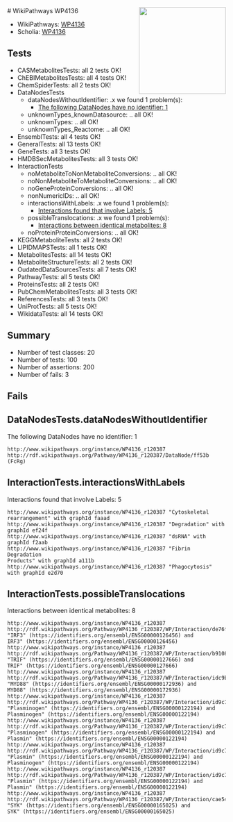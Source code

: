 <img style="float: right; width: 200px" src="https://upload.wikimedia.org/wikipedia/commons/thumb/8/83/Wplogo_with_text_500.png/640px-Wplogo_with_text_500.png" />
# WikiPathways WP4136

* WikiPathways: [WP4136](https://identifiers.org/wikipathways:WP4136)
* Scholia: [WP4136](https://scholia.toolforge.org/wikipathways/WP4136)
## Tests
* CASMetabolitesTests: all 2 tests OK!
* ChEBIMetabolitesTests: all 4 tests OK!
* ChemSpiderTests: all 2 tests OK!
* DataNodesTests
    * dataNodesWithoutIdentifier: .x we found 1 problem(s):
        * [The following DataNodes have no identifier: 1](#d2d32fa0)
    * unknownTypes_knownDatasource: .. all OK!
    * unknownTypes: .. all OK!
    * unknownTypes_Reactome: .. all OK!
* EnsemblTests: all 4 tests OK!
* GeneralTests: all 13 tests OK!
* GeneTests: all 3 tests OK!
* HMDBSecMetabolitesTests: all 3 tests OK!
* InteractionTests
    * noMetaboliteToNonMetaboliteConversions: .. all OK!
    * noNonMetaboliteToMetaboliteConversions: .. all OK!
    * noGeneProteinConversions: .. all OK!
    * nonNumericIDs: .. all OK!
    * interactionsWithLabels: .x we found 1 problem(s):
        * [Interactions found that involve Labels: 5](#630d267c)
    * possibleTranslocations: .x we found 1 problem(s):
        * [Interactions between identical metabolites: 8](#d59038cb)
    * noProteinProteinConversions: .. all OK!
* KEGGMetaboliteTests: all 2 tests OK!
* LIPIDMAPSTests: all 1 tests OK!
* MetabolitesTests: all 14 tests OK!
* MetaboliteStructureTests: all 2 tests OK!
* OudatedDataSourcesTests: all 7 tests OK!
* PathwayTests: all 5 tests OK!
* ProteinsTests: all 2 tests OK!
* PubChemMetabolitesTests: all 3 tests OK!
* ReferencesTests: all 3 tests OK!
* UniProtTests: all 5 tests OK!
* WikidataTests: all 14 tests OK!


## Summary

* Number of test classes: 20
* Number of tests: 100
* Number of assertions: 200
* Number of fails: 3

## Fails

<a name="d2d32fa0" />

## DataNodesTests.dataNodesWithoutIdentifier

The following DataNodes have no identifier: 1
```
http://www.wikipathways.org/instance/WP4136_r120387 http://rdf.wikipathways.org/Pathway/WP4136_r120387/DataNode/ff53b (FcRg)
```

<a name="630d267c" />

## InteractionTests.interactionsWithLabels

Interactions found that involve Labels: 5
```
http://www.wikipathways.org/instance/WP4136_r120387 "Cytoskeletal 
rearrangement" with graphId faaad
http://www.wikipathways.org/instance/WP4136_r120387 "Degradation" with graphId ef24f
http://www.wikipathways.org/instance/WP4136_r120387 "dsRNA" with graphId f2aab
http://www.wikipathways.org/instance/WP4136_r120387 "Fibrin Degradation
Products" with graphId a111b
http://www.wikipathways.org/instance/WP4136_r120387 "Phagocytosis" with graphId e2d70
```

<a name="d59038cb" />

## InteractionTests.possibleTranslocations

Interactions between identical metabolites: 8
```
http://www.wikipathways.org/instance/WP4136_r120387 http://rdf.wikipathways.org/Pathway/WP4136_r120387/WP/Interaction/de76f "IRF3" (https://identifiers.org/ensembl/ENSG00000126456) and 
IRF3" (https://identifiers.org/ensembl/ENSG00000126456)
http://www.wikipathways.org/instance/WP4136_r120387 http://rdf.wikipathways.org/Pathway/WP4136_r120387/WP/Interaction/b9108 "TRIF" (https://identifiers.org/ensembl/ENSG00000127666) and 
TRIF" (https://identifiers.org/ensembl/ENSG00000127666)
http://www.wikipathways.org/instance/WP4136_r120387 http://rdf.wikipathways.org/Pathway/WP4136_r120387/WP/Interaction/idc9b06304 "MYD88" (https://identifiers.org/ensembl/ENSG00000172936) and 
MYD88" (https://identifiers.org/ensembl/ENSG00000172936)
http://www.wikipathways.org/instance/WP4136_r120387 http://rdf.wikipathways.org/Pathway/WP4136_r120387/WP/Interaction/id9c735c30 "Plasminogen" (https://identifiers.org/ensembl/ENSG00000122194) and 
Plasminogen" (https://identifiers.org/ensembl/ENSG00000122194)
http://www.wikipathways.org/instance/WP4136_r120387 http://rdf.wikipathways.org/Pathway/WP4136_r120387/WP/Interaction/id9c735c30 "Plasminogen" (https://identifiers.org/ensembl/ENSG00000122194) and 
Plasmin" (https://identifiers.org/ensembl/ENSG00000122194)
http://www.wikipathways.org/instance/WP4136_r120387 http://rdf.wikipathways.org/Pathway/WP4136_r120387/WP/Interaction/id9c735c30 "Plasmin" (https://identifiers.org/ensembl/ENSG00000122194) and 
Plasminogen" (https://identifiers.org/ensembl/ENSG00000122194)
http://www.wikipathways.org/instance/WP4136_r120387 http://rdf.wikipathways.org/Pathway/WP4136_r120387/WP/Interaction/id9c735c30 "Plasmin" (https://identifiers.org/ensembl/ENSG00000122194) and 
Plasmin" (https://identifiers.org/ensembl/ENSG00000122194)
http://www.wikipathways.org/instance/WP4136_r120387 http://rdf.wikipathways.org/Pathway/WP4136_r120387/WP/Interaction/cae54 "SYK" (https://identifiers.org/ensembl/ENSG00000165025) and 
SYK" (https://identifiers.org/ensembl/ENSG00000165025)
```


